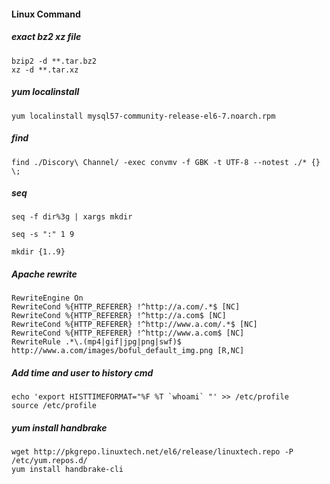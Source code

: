 #### Linux Command

##### exact bz2 xz file
```
bzip2 -d **.tar.bz2
xz -d **.tar.xz
```

##### yum localinstall
```
yum localinstall mysql57-community-release-el6-7.noarch.rpm
```
##### find
`find ./Discory\ Channel/ -exec convmv -f GBK -t UTF-8 --notest ./* {} \;`

##### seq
`seq -f dir%3g | xargs mkdir`

`seq -s ":" 1 9`

`mkdir {1..9}`

##### Apache rewrite
```
RewriteEngine On
RewriteCond %{HTTP_REFERER} !^http://a.com/.*$ [NC]
RewriteCond %{HTTP_REFERER} !^http://a.com$ [NC]
RewriteCond %{HTTP_REFERER} !^http://www.a.com/.*$ [NC]
RewriteCond %{HTTP_REFERER} !^http://www.a.com$ [NC]
RewriteRule .*\.(mp4|gif|jpg|png|swf)$ http://www.a.com/images/boful_default_img.png [R,NC]
```
##### Add time and user to history cmd

```
echo 'export HISTTIMEFORMAT="%F %T `whoami` "' >> /etc/profile
source /etc/profile
```
##### yum install handbrake
```
wget http://pkgrepo.linuxtech.net/el6/release/linuxtech.repo -P /etc/yum.repos.d/
yum install handbrake-cli
```
